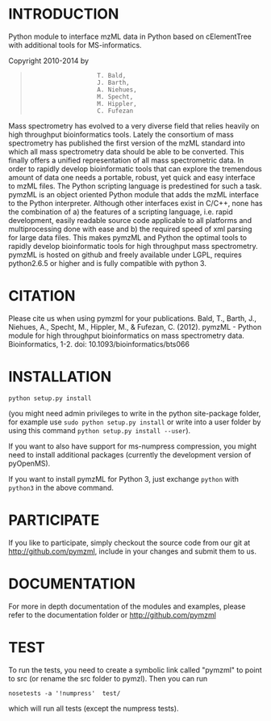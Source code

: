 # INTRODUCTION

Python module to interface mzML data in Python based on cElementTree
with additional tools for MS-informatics.

Copyright 2010-2014 by
>                        T. Bald,
>                        J. Barth,
>                        A. Niehues,
>                        M. Specht,
>                        M. Hippler,
>                        C. Fufezan


Mass spectrometry has evolved to a very diverse field that relies heavily on high throughput bioinformatics tools. Lately the consortium of mass spectrometry has published the first version of the mzML standard into which all mass spectrometry data should be able to be converted. This finally offers a unified representation of all mass spectrometric data. In order to rapidly develop bioinformatic tools that can explore the tremendous amount of data one needs a portable, robust, yet quick and easy interface to mzML files. The Python scripting language is predestined for such a task. pymzML is an object oriented Python module that adds the mzML interface to the Python interpreter. Although other interfaces exist in C/C++, none has the combination of a) the features of a scripting language, i.e. rapid development, easily readable source code applicable to all platforms and multiprocessing done with ease and b) the required speed of xml parsing for large data files. This makes pymzML and Python the optimal tools to rapidly develop bioinformatic tools for high throughput mass spectrometry. pymzML is hosted on github and freely available under LGPL, requires python2.6.5 or higher and is fully compatible with python 3.


# CITATION

Please cite us when using pymzml for your publications.
Bald, T., Barth, J., Niehues, A., Specht, M., Hippler, M., & Fufezan, C. (2012). pymzML - Python module for high throughput bioinformatics on mass spectrometry data. Bioinformatics, 1-2.
doi: 10.1093/bioinformatics/bts066


# INSTALLATION

    python setup.py install

(you might need admin privileges to write in the python site-package folder,
for example use ```sudo python setup.py install``` or write into a user folder
by using this command ```python setup.py install --user```). 

If you want to also have support for ms-numpress compression, you might need to
install additional packages (currently the development version of pyOpenMS).

If you want to install pymzML for Python 3, just exchange ```python``` with
```python3``` in the above command.


# PARTICIPATE

If you like to participate, simply checkout the source code from our git at
http://github.com/pymzml, include in your changes and submit them to us.


# DOCUMENTATION

For more in depth documentation of the modules and examples, please refer to
the documentation folder or http://github.com/pymzml

# TEST

To run the tests, you need to create a symbolic link called "pymzml" to point
to src (or rename the src folder to pymzl). Then you can run

    nosetests -a '!numpress'  test/

which will run all tests (except the numpress tests).

